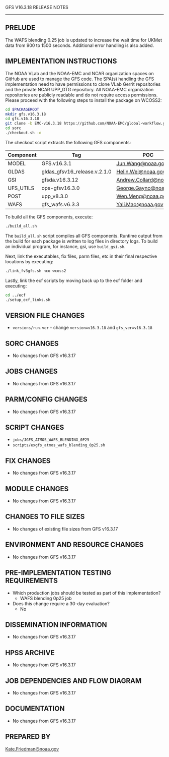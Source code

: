GFS V16.3.18 RELEASE NOTES

-------
PRELUDE
-------

The WAFS blending 0.25 job is updated to increase the wait time for UKMet data from 900 to 1500 seconds. Additional error handling is also added.

IMPLEMENTATION INSTRUCTIONS
---------------------------

The NOAA VLab and the NOAA-EMC and NCAR organization spaces on GitHub are used to manage the GFS code.  The SPA(s) handling the GFS implementation need to have permissions to clone VLab Gerrit repositories and the private NCAR UPP_GTG repository.  All NOAA-EMC organization repositories are publicly readable and do not require access permissions.  Please proceed with the following steps to install the package on WCOSS2:

```bash
cd $PACKAGEROOT
mkdir gfs.v16.3.18
cd gfs.v16.3.18
git clone -b EMC-v16.3.18 https://github.com/NOAA-EMC/global-workflow.git .
cd sorc
./checkout.sh -o
```

The checkout script extracts the following GFS components:

| Component | Tag         | POC               |
| --------- | ----------- | ----------------- |
| MODEL     | GFS.v16.3.1   | Jun.Wang@noaa.gov |
| GLDAS     | gldas_gfsv16_release.v.2.1.0 | Helin.Wei@noaa.gov |
| GSI       | gfsda.v16.3.12 | Andrew.Collard@noaa.gov |
| UFS_UTILS | ops-gfsv16.3.0 | George.Gayno@noaa.gov |
| POST      | upp_v8.3.0 | Wen.Meng@noaa.gov |
| WAFS      | gfs_wafs.v6.3.3 | Yali.Mao@noaa.gov |

To build all the GFS components, execute:
```bash
./build_all.sh
```
The `build_all.sh` script compiles all GFS components. Runtime output from the build for each package is written to log files in directory logs. To build an individual program, for instance, gsi, use `build_gsi.sh`.

Next, link the executables, fix files, parm files, etc in their final respective locations by executing:
```bash
./link_fv3gfs.sh nco wcoss2
```

Lastly, link the ecf scripts by moving back up to the ecf folder and executing:
```bash
cd ../ecf
./setup_ecf_links.sh
```
VERSION FILE CHANGES
--------------------

* `versions/run.ver` - change `version=v16.3.18` and `gfs_ver=v16.3.18`

SORC CHANGES
------------

* No changes from GFS v16.3.17

JOBS CHANGES
------------

* No changes from GFS v16.3.17

PARM/CONFIG CHANGES
-------------------

* No changes from GFS v16.3.17

SCRIPT CHANGES
--------------

* `jobs/JGFS_ATMOS_WAFS_BLENDING_0P25`
* `scripts/exgfs_atmos_wafs_blending_0p25.sh`

FIX CHANGES
-----------

* No changes from GFS v16.3.17

MODULE CHANGES
--------------

* No changes from GFS v16.3.17

CHANGES TO FILE SIZES
---------------------

* No changes of existing file sizes from GFS v16.3.17

ENVIRONMENT AND RESOURCE CHANGES
--------------------------------

* No changes from GFS v16.3.17

PRE-IMPLEMENTATION TESTING REQUIREMENTS
---------------------------------------

* Which production jobs should be tested as part of this implementation?
  * WAFS blending 0p25 job
* Does this change require a 30-day evaluation?
  * No

DISSEMINATION INFORMATION
-------------------------

* No changes from GFS v16.3.17

HPSS ARCHIVE
------------

* No changes from GFS v16.3.17

JOB DEPENDENCIES AND FLOW DIAGRAM
---------------------------------

* No changes from GFS v16.3.17

DOCUMENTATION
-------------

* No changes from GFS v16.3.17

PREPARED BY
-----------
Kate.Friedman@noaa.gov
